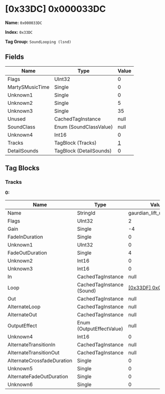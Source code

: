 # [0x33DC] 0x000033DC

**Name:** ```0x000033DC```

**Index:** ```0x33DC```

**Tag Group:** ```SoundLooping (lsnd)```

## Fields

Name	| Type	| Value
---	|---	|---	|
Flags	|UInt32	|0
MartySMusicTime	|Single	|0
Unknown1	|Single	|0
Unknown2	|Single	|5
Unknown3	|Single	|35
Unused	|CachedTagInstance	|null
SoundClass	|Enum (SoundClassValue)	|null
Unknown4	|Int16	|0
Tracks	|TagBlock (Tracks)	|[1](#tracks)
DetailSounds	|TagBlock (DetailSounds)	|0


## Tag Blocks

### Tracks

**0:**

Name	| Type	| Value
---	|---	|---	|
Name	|StringId	|gaurdian_lift_up_medium
Flags	|UInt32	|2
Gain	|Single	|-4
FadeInDuration	|Single	|0
Unknown1	|UInt32	|0
FadeOutDuration	|Single	|4
Unknown2	|Int16	|0
Unknown3	|Int16	|0
In	|CachedTagInstance	|null
Loop	|CachedTagInstance (Sound)	|[[0x33DF] 0x000033DF](../Sound/33DF.md)
Out	|CachedTagInstance	|null
AlternateLoop	|CachedTagInstance	|null
AlternateOut	|CachedTagInstance	|null
OutputEffect	|Enum (OutputEffectValue)	|null
Unknown4	|Int16	|0
AlternateTransitionIn	|CachedTagInstance	|null
AlternateTransitionOut	|CachedTagInstance	|null
AlternateCrossfadeDuration	|Single	|0
Unknown5	|Single	|0
AlternateFadeOutDuration	|Single	|0
Unknown6	|Single	|0


